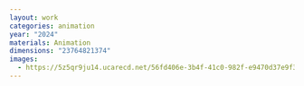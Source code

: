 ```yaml
---
layout: work
categories: animation
year: "2024"
materials: Animation
dimensions: "23764821374"
images:
  - https://5z5qr9ju14.ucarecd.net/56fd406e-3b4f-41c0-982f-e9470d37e9f3/
---
```

